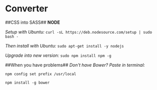 Converter
=========

##CSS into SASS##
**NODE**

*Setup with Ubuntu:* ```curl -sL https://deb.nodesource.com/setup | sudo bash -```

*Then install with Ubuntu:* ```sudo apt-get install -y nodejs```

*Upgrade into new version:* ```sudo npm install npm -g```
















##When you have problems##
*Don't have Bower? Paste in terminal:* 

  ```npm config set prefix /usr/local``` 
  
  ```npm install -g bower```

